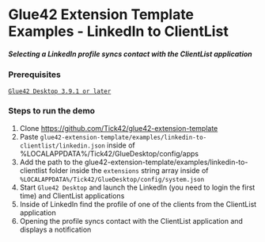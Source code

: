 Glue42 Extension Template Examples - LinkedIn to ClientList
===========================================================

##### Selecting a LinkedIn profile syncs contact with the ClientList application

### Prerequisites

[```Glue42 Desktop 3.9.1 or later```](https://glue42.com)

### Steps to run the demo

1. Clone https://github.com/Tick42/glue42-extension-template
2. Paste ```glue42-extension-template/examples/linkedin-to-clientlist/linkedin.json``` inside of %LOCALAPPDATA%/Tick42/GlueDesktop/config/apps
3. Add the path to the glue42-extension-template/examples/linkedin-to-clientlist folder inside the ```extensions``` string array inside of ```%LOCALAPPDATA%/Tick42/GlueDesktop/config/system.json```
4. Start ```Glue42 Desktop``` and launch the LinkedIn (you need to login the first time) and ClientList applications
5. Inside of LinkedIn find the profile of one of the clients from the ClientList application
6. Opening the profile syncs contact with the ClientList application and displays a notification
